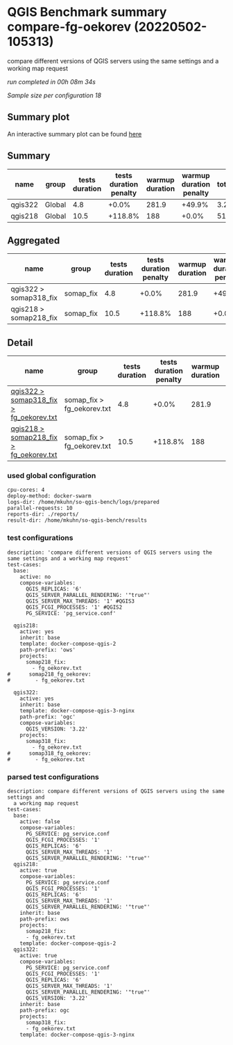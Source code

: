 # QGIS Benchmark summary compare-fg-oekorev (20220502-105313)


compare different versions of QGIS servers using the same settings and a working map request

_run completed in 00h 08m 34s_

_Sample size per configuration 18_
## Summary plot
An interactive summary plot can be found [here](report_compare-fg-oekorev_20220502-105313_plot.html)

## Summary
| name    | group   |   tests duration | tests duration penalty   |   warmup duration | warmup duration penalty   |   totalResTime | totalResTime penalty   |   medianResTime | medianResTime penalty   |   minResTime |   maxResTime |   responseSizeMB |   sampleCount |   errorCount |   memMaxMB |   memAvgMB |   memMinMB |   cpuMax% |   cpuAvg% |   cpuMin% |   errorPct |
|---------|---------|------------------|--------------------------|-------------------|---------------------------|----------------|------------------------|-----------------|-------------------------|--------------|--------------|------------------|---------------|--------------|------------|------------|------------|-----------|-----------|-----------|------------|
| qgis322 | Global  |              4.8 | +0.0%                    |             281.9 | +49.9%                    |            3.2 | +0.0%                  |           181.5 | +0.0%                   |           79 |          346 |              2.9 |            18 |            0 |     -inf   |      nan   |      inf   |    -inf   |     nan   |     inf   |          0 |
| qgis218 | Global  |             10.5 | +118.8%                  |             188   | +0.0%                     |           51   | +1484.3%               |          2933   | +1516.0%                |           76 |         6504 |              2.7 |            18 |            0 |     9882.3 |     9307.6 |     8473.1 |      59.9 |      40.2 |       2.2 |          0 |

## Aggregated
| name                   | group     |   tests duration | tests duration penalty   |   warmup duration | warmup duration penalty   |   totalResTime | totalResTime penalty   |   medianResTime | medianResTime penalty   |   minResTime |   maxResTime |   responseSizeMB |   sampleCount |   errorCount |   memMaxMB |   memAvgMB |   memMinMB |   cpuMax% |   cpuAvg% |   cpuMin% |   errorPct |
|------------------------|-----------|------------------|--------------------------|-------------------|---------------------------|----------------|------------------------|-----------------|-------------------------|--------------|--------------|------------------|---------------|--------------|------------|------------|------------|-----------|-----------|-----------|------------|
| qgis322 > somap318_fix | somap_fix |              4.8 | +0.0%                    |             281.9 | +49.9%                    |            3.2 | +0.0%                  |           181.5 | +0.0%                   |           79 |          346 |              2.9 |            18 |            0 |     -inf   |      nan   |      inf   |    -inf   |     nan   |     inf   |          0 |
| qgis218 > somap218_fix | somap_fix |             10.5 | +118.8%                  |             188   | +0.0%                     |           51   | +1484.3%               |          2933   | +1516.0%                |           76 |         6504 |              2.7 |            18 |            0 |     9882.3 |     9307.6 |     8473.1 |      59.9 |      40.2 |       2.2 |          0 |

## Detail
| name                                                                                                                                                      | group                      |   tests duration | tests duration penalty   |   warmup duration | warmup duration penalty   |   totalResTime | totalResTime penalty   |   medianResTime | medianResTime penalty   |   sampleCount |   errorCount |   errorPct |   meanResTime |   minResTime |   maxResTime |   pct1ResTime |   pct2ResTime |   pct3ResTime |   throughput |   receivedKBytesPerSec |   sentKBytesPerSec |   responseSizeMB |   memMaxMB |   memAvgMB |   memMinMB |   cpuMax% |   cpuAvg% |   cpuMin% |
|-----------------------------------------------------------------------------------------------------------------------------------------------------------|----------------------------|------------------|--------------------------|-------------------|---------------------------|----------------|------------------------|-----------------|-------------------------|---------------|--------------|------------|---------------|--------------|--------------|---------------|---------------|---------------|--------------|------------------------|--------------------|------------------|------------|------------|------------|-----------|-----------|-----------|
| [qgis322 > somap318_fix > fg_oekorev.txt](../results/details/compare-fg-oekorev/20220502-105313/qgis322/somap318_fix/fg_oekorev.txt/dashboard/index.html) | somap_fix > fg_oekorev.txt |              4.8 | +0.0%                    |             281.9 | +49.9%                    |            3.2 | +0.0%                  |           181.5 | +0.0%                   |            18 |            0 |          0 |       178.778 |           79 |          346 |         326.2 |           346 |           346 |     22.6986  |               3798.44  |            8.62281 |              2.9 |      nan   |      nan   |      nan   |     nan   |     nan   |     nan   |
| [qgis218 > somap218_fix > fg_oekorev.txt](../results/details/compare-fg-oekorev/20220502-105313/qgis218/somap218_fix/fg_oekorev.txt/dashboard/index.html) | somap_fix > fg_oekorev.txt |             10.5 | +118.8%                  |             188   | +0.0%                     |           51   | +1484.3%               |          2933   | +1516.0%                |            18 |            0 |          0 |      2832.39  |           76 |         6504 |        6295.2 |          6504 |          6504 |      2.70392 |                418.379 |            1.02717 |              2.7 |     9882.3 |     9307.6 |     8473.1 |      59.9 |      40.2 |       2.2 |

### used global configuration

```
cpu-cores: 4
deploy-method: docker-swarm
logs-dir: /home/mkuhn/so-qgis-bench/logs/prepared
parallel-requests: 10
reports-dir: ./reports/
result-dir: /home/mkuhn/so-qgis-bench/results

```
### test configurations

```
description: 'compare different versions of QGIS servers using the same settings and a working map request'
test-cases:
  base:
    active: no
    compose-variables:
      QGIS_REPLICAS: '6'
      QGIS_SERVER_PARALLEL_RENDERING: '"true"'
      QGIS_SERVER_MAX_THREADS: '1' #QGIS3
      QGIS_FCGI_PROCESSES: '1' #QGIS2
      PG_SERVICE: 'pg_service.conf'

  qgis218:
    active: yes
    inherit: base
    template: docker-compose-qgis-2
    path-prefix: 'ows'
    projects:
      somap218_fix:
        - fg_oekorev.txt
#      somap218_fg_oekorev:
#        - fg_oekorev.txt

  qgis322:
    active: yes
    inherit: base
    template: docker-compose-qgis-3-nginx
    path-prefix: 'ogc'
    compose-variables:
      QGIS_VERSION: '3.22'
    projects:
      somap318_fix:
        - fg_oekorev.txt
#      somap318_fg_oekorev:
#        - fg_oekorev.txt
```
### parsed test configurations

```
description: compare different versions of QGIS servers using the same settings and
  a working map request
test-cases:
  base:
    active: false
    compose-variables:
      PG_SERVICE: pg_service.conf
      QGIS_FCGI_PROCESSES: '1'
      QGIS_REPLICAS: '6'
      QGIS_SERVER_MAX_THREADS: '1'
      QGIS_SERVER_PARALLEL_RENDERING: '"true"'
  qgis218:
    active: true
    compose-variables:
      PG_SERVICE: pg_service.conf
      QGIS_FCGI_PROCESSES: '1'
      QGIS_REPLICAS: '6'
      QGIS_SERVER_MAX_THREADS: '1'
      QGIS_SERVER_PARALLEL_RENDERING: '"true"'
    inherit: base
    path-prefix: ows
    projects:
      somap218_fix:
      - fg_oekorev.txt
    template: docker-compose-qgis-2
  qgis322:
    active: true
    compose-variables:
      PG_SERVICE: pg_service.conf
      QGIS_FCGI_PROCESSES: '1'
      QGIS_REPLICAS: '6'
      QGIS_SERVER_MAX_THREADS: '1'
      QGIS_SERVER_PARALLEL_RENDERING: '"true"'
      QGIS_VERSION: '3.22'
    inherit: base
    path-prefix: ogc
    projects:
      somap318_fix:
      - fg_oekorev.txt
    template: docker-compose-qgis-3-nginx

```